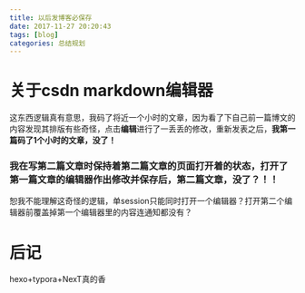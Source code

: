 ```yaml
---
title: 以后发博客必保存
date: 2017-11-27 20:20:43
tags: [blog]
categories: 总结规划
---
```


# 关于csdn markdown编辑器
这东西逻辑真有意思，我码了将近一个小时的文章，因为看了下自己前一篇博文的内容发现其排版有些奇怪，点击**编辑**进行了一丢丢的修改，重新发表之后，**我第一篇码了1个小时的文章，没了！**
### 我在写第二篇文章时保持着第二篇文章的页面**打开着的状态**，打开了第一篇文章的编辑器作出修改并保存后，第二篇文章，**没了？！！**
恕我不能理解这奇怪的逻辑，单session只能同时打开一个编辑器？打开第二个编辑器前覆盖掉第一个编辑器里的内容连通知都没有？



# 后记

hexo+typora+NexT真的香

